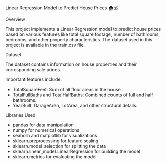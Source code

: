 Linear Regression Model to Predict House Prices 🏠💰


Overview

This project implements a Linear Regression model to predict house prices based on various features like total square footage, number of bathrooms, bedrooms, and other property characteristics. The dataset used in this project is available in the train.csv file.


Dataset

The dataset contains information on house properties and their corresponding sale prices.

Important features include:

* TotalSquareFeet: Sum of all floor areas in the house.
* TotalFullBaths and TotalHalfBaths: Combined counts of full and half bathrooms.
* YearBuilt, GarageArea, LotArea, and other structural details.


Libraries Used
 * pandas for data manipulation
 * numpy for numerical operations
 * seaborn and matplotlib for visualizations
 * sklearn.preprocessing for feature scaling
 * sklearn.model_selection for splitting the data
 * sklearn.linear_model.LinearRegression for building the model
 * sklearn.metrics for evaluating the model
